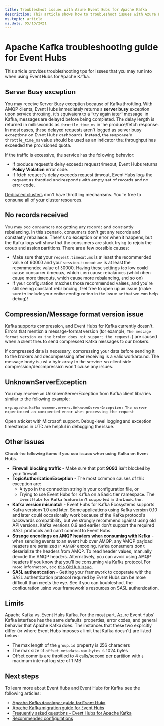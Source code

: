 ```yaml
---
title: Troubleshoot issues with Azure Event Hubs for Apache Kafka
description: This article shows how to troubleshoot issues with Azure Event Hubs for Apache Kafka
ms.topic: article
ms.date: 05/10/2021
---
```


# Apache Kafka troubleshooting guide for Event Hubs
This article provides troubleshooting tips for issues that you may run into when using Event Hubs for Apache Kafka. 

## Server Busy exception
You may receive Server Busy exception because of Kafka throttling. With AMQP clients, Event Hubs immediately returns a **server busy** exception upon service throttling. It's equivalent to a "try again later" message. In Kafka, messages are delayed before being completed. The delay length is returned in milliseconds as `throttle_time_ms` in the produce/fetch response. In most cases, these delayed requests aren't logged as server busy exceptions on Event Hubs dashboards. Instead, the response's `throttle_time_ms` value should be used as an indicator that throughput has exceeded the provisioned quota.

If the traffic is excessive, the service has the following behavior:

- If produce request's delay exceeds request timeout, Event Hubs returns **Policy Violation** error code.
- If fetch request's delay exceeds request timeout, Event Hubs logs the request as throttled and responds with empty set of records and no error code.

[Dedicated clusters](event-hubs-dedicated-overview.md) don't have throttling mechanisms. You're free to consume all of your cluster resources.

## No records received
You may see consumers not getting any records and constantly rebalancing. In this scenario, consumers don't get any records and constantly rebalance. There's no exception or error when it happens, but the Kafka logs will show that the consumers are stuck trying to rejoin the group and assign partitions. There are a few possible causes:

- Make sure that your `request.timeout.ms` is at least the recommended value of 60000 and your `session.timeout.ms` is at least the recommended value of 30000. Having these settings too low could cause consumer timeouts, which then cause rebalances (which then cause more timeouts, which cause more rebalancing, and so on) 
- If your configuration matches those recommended values, and you're still seeing constant rebalancing, feel free to open up an issue (make sure to include your entire configuration in the issue so that we can help debug)!

## Compression/Message format version issue
Kafka supports compression, and Event Hubs for Kafka currently doesn't. Errors that mention a message-format version (for example, `The message format version on the broker does not support the request.`) are caused when a client tries to send compressed Kafka messages to our brokers.

If compressed data is necessary, compressing your data before sending it to the brokers and decompressing after receiving is a valid workaround. The message body is just a byte array to the service, so client-side compression/decompression won't cause any issues.

## UnknownServerException
You may receive an UnknownServerException from Kafka client libraries similar to the following example: 

```
org.apache.kafka.common.errors.UnknownServerException: The server experienced an unexpected error when processing the request
```

Open a ticket with Microsoft support.  Debug-level logging and exception timestamps in UTC are helpful in debugging the issue. 

## Other issues
Check the following items if you see issues when using Kafka on Event Hubs.

- **Firewall blocking traffic** - Make sure that port **9093** isn't blocked by your firewall.
- **TopicAuthorizationException** - The most common causes of this exception are:
    - A typo in the connection string in your configuration file, or
    - Trying to use Event Hubs for Kafka on a Basic tier namespace. The Event Hubs for Kafka feature isn't supported in the basic tier.
- **Kafka version mismatch** - Event Hubs for Kafka Ecosystems supports Kafka versions 1.0 and later. Some applications using Kafka version 0.10 and later could occasionally work because of the Kafka protocol's backwards compatibility, but we strongly recommend against using old API versions. Kafka versions 0.9 and earlier don't support the required SASL protocols and can't connect to Event Hubs.
- **Strange encodings on AMQP headers when consuming with Kafka** - when sending events to an event hub over AMQP, any AMQP payload headers are serialized in AMQP encoding. Kafka consumers don't deserialize the headers from AMQP. To read header values, manually decode the AMQP headers. Alternatively, you can avoid using AMQP headers if you know that you'll be consuming via Kafka protocol. For more information, see [this GitHub issue](https://github.com/Azure/azure-event-hubs-for-kafka/issues/56).
- **SASL authentication** - Getting your framework to cooperate with the SASL authentication protocol required by Event Hubs can be more difficult than meets the eye. See if you can troubleshoot the configuration using your framework's resources on SASL authentication. 

## Limits
Apache Kafka vs. Event Hubs Kafka. For the most part, Azure Event Hubs' Kafka interface has the same defaults, properties, error codes, and general behavior that Apache Kafka does. The instances that these two explicitly differ (or where Event Hubs imposes a limit that Kafka doesn't) are listed below:

- The max length of the `group.id` property is 256 characters
- The max size of `offset.metadata.max.bytes` is 1024 bytes
- Offset commits are throttled to 4 calls/second per partition with a maximum internal log size of 1 MB


## Next steps
To learn more about Event Hubs and Event Hubs for Kafka, see the following articles:  

- [Apache Kafka developer guide for Event Hubs](apache-kafka-developer-guide.md)
- [Apache Kafka migration guide for Event Hubs](apache-kafka-migration-guide.md)
- [Frequently asked questions - Event Hubs for Apache Kafka](apache-kafka-frequently-asked-questions.yml)
- [Recommended configurations](apache-kafka-configurations.md)
